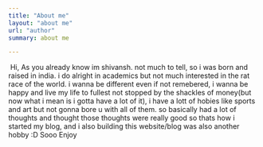 ```yaml
---
title: "About me"
layout: "about me"
url: "author"
summary: about me

---
```


&#8203;
Hi, As you already know im shivansh. not much to tell, so i was born and raised in india. i do alright in academics but not much interested in the rat race of the world. i wanna be different even if not remebered, i wanna be happy and live my life to fullest not stopped by the shackles of money(but now what i mean is i gotta have a lot of it), i have a lott of hobies like sports and art but not gonna bore u with all of them. so basically had a lot of thoughts and thought those thoughts were really good so thats how i started my blog, and i also building this website/blog was also another hobby :D Sooo Enjoy 



